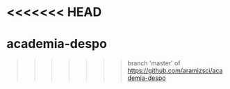 <<<<<<< HEAD
=======
# academia-despo
>>>>>>> branch 'master' of https://github.com/aramizsci/academia-despo
